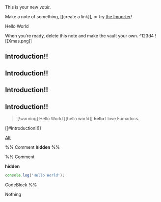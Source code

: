 This is your new _vault_.

Make a note of something, [[create a link]], or try [the Importer](https://help.obsidian.md/Plugins/Importer)!

<Card href="/docs/headless">Hello World</Card>

When you're ready, delete this note and make the vault your own. ^123d4
![[Xmas.png]]

## Introduction!!

## Introduction!!

## Introduction!!

## Introduction!!

> [!warning] Hello World [[hello world]] **hello**
> I love Fumadocs.

[[#Introduction!!]]

[Alt](hello%20world.md)

%% Comment **hidden** %%

%% Comment

**hidden**

```ts
console.log('Hello World');
```

CodeBlock %%

Nothing

